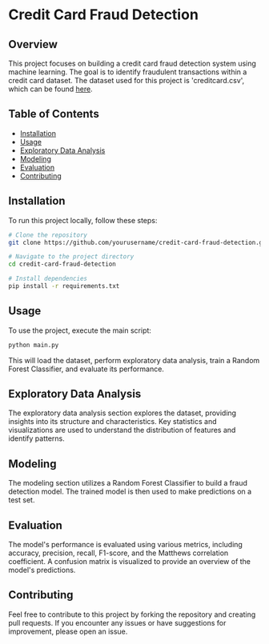 
# Credit Card Fraud Detection

## Overview

This project focuses on building a credit card fraud detection system using machine learning. The goal is to identify fraudulent transactions within a credit card dataset. The dataset used for this project is 'creditcard.csv', which can be found [here]([provide_link_to_dataset](https://drive.google.com/file/d/1v-Dt8CZotv14hG64WYcAosd9_PUhUwxx/view?usp=drive_link)).

## Table of Contents

- [Installation](#installation)
- [Usage](#usage)
- [Exploratory Data Analysis](#exploratory-data-analysis)
- [Modeling](#modeling)
- [Evaluation](#evaluation)
- [Contributing](#contributing)

## Installation

To run this project locally, follow these steps:

```bash
# Clone the repository
git clone https://github.com/yourusername/credit-card-fraud-detection.git

# Navigate to the project directory
cd credit-card-fraud-detection

# Install dependencies
pip install -r requirements.txt
```

## Usage

To use the project, execute the main script:

```bash
python main.py
```

This will load the dataset, perform exploratory data analysis, train a Random Forest Classifier, and evaluate its performance.

## Exploratory Data Analysis

The exploratory data analysis section explores the dataset, providing insights into its structure and characteristics. Key statistics and visualizations are used to understand the distribution of features and identify patterns.

## Modeling

The modeling section utilizes a Random Forest Classifier to build a fraud detection model. The trained model is then used to make predictions on a test set.

## Evaluation

The model's performance is evaluated using various metrics, including accuracy, precision, recall, F1-score, and the Matthews correlation coefficient. A confusion matrix is visualized to provide an overview of the model's predictions.

## Contributing

Feel free to contribute to this project by forking the repository and creating pull requests. If you encounter any issues or have suggestions for improvement, please open an issue.

